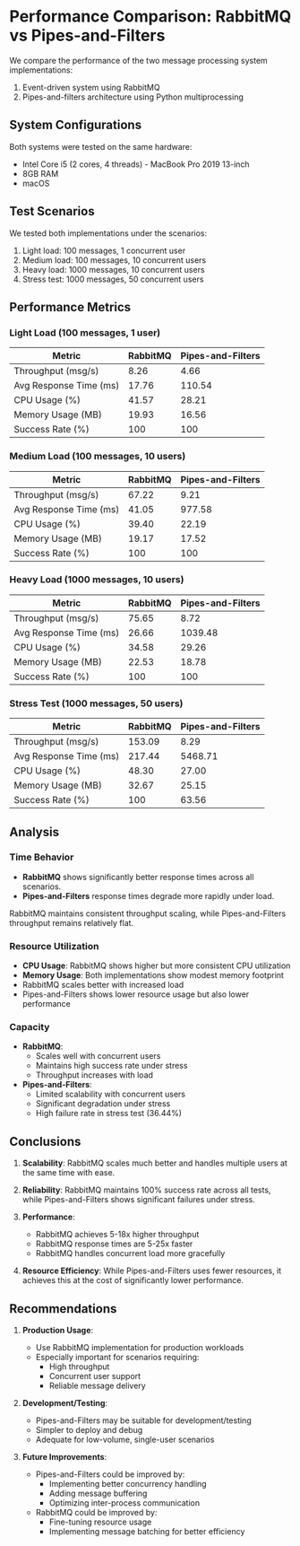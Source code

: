 # Performance Comparison: RabbitMQ vs Pipes-and-Filters

We compare the performance of the two message processing system implementations:

1. Event-driven system using RabbitMQ
2. Pipes-and-filters architecture using Python multiprocessing

## System Configurations

Both systems were tested on the same hardware:

- Intel Core i5 (2 cores, 4 threads) - MacBook Pro 2019 13-inch
- 8GB RAM
- macOS

## Test Scenarios

We tested both implementations under the scenarios:

1. Light load: 100 messages, 1 concurrent user
2. Medium load: 100 messages, 10 concurrent users
3. Heavy load: 1000 messages, 10 concurrent users
4. Stress test: 1000 messages, 50 concurrent users

## Performance Metrics

### Light Load (100 messages, 1 user)

| Metric | RabbitMQ | Pipes-and-Filters |
|--------|----------|-------------------|
| Throughput (msg/s) | 8.26 | 4.66 |
| Avg Response Time (ms) | 17.76 | 110.54 |
| CPU Usage (%) | 41.57 | 28.21 |
| Memory Usage (MB) | 19.93 | 16.56 |
| Success Rate (%) | 100 | 100 |

### Medium Load (100 messages, 10 users)

| Metric | RabbitMQ | Pipes-and-Filters |
|--------|----------|-------------------|
| Throughput (msg/s) | 67.22 | 9.21 |
| Avg Response Time (ms) | 41.05 | 977.58 |
| CPU Usage (%) | 39.40 | 22.19 |
| Memory Usage (MB) | 19.17 | 17.52 |
| Success Rate (%) | 100 | 100 |

### Heavy Load (1000 messages, 10 users)

| Metric | RabbitMQ | Pipes-and-Filters |
|--------|----------|-------------------|
| Throughput (msg/s) | 75.65 | 8.72 |
| Avg Response Time (ms) | 26.66 | 1039.48 |
| CPU Usage (%) | 34.58 | 29.26 |
| Memory Usage (MB) | 22.53 | 18.78 |
| Success Rate (%) | 100 | 100 |

### Stress Test (1000 messages, 50 users)

| Metric | RabbitMQ | Pipes-and-Filters |
|--------|----------|-------------------|
| Throughput (msg/s) | 153.09 | 8.29 |
| Avg Response Time (ms) | 217.44 | 5468.71 |
| CPU Usage (%) | 48.30 | 27.00 |
| Memory Usage (MB) | 32.67 | 25.15 |
| Success Rate (%) | 100 | 63.56 |

## Analysis

### Time Behavior

- **RabbitMQ** shows significantly better response times across all scenarios.
- **Pipes-and-Filters** response times degrade more rapidly under load.

RabbitMQ maintains consistent throughput scaling, while Pipes-and-Filters throughput remains relatively flat.

### Resource Utilization

- **CPU Usage**: RabbitMQ shows higher but more consistent CPU utilization
- **Memory Usage**: Both implementations show modest memory footprint
- RabbitMQ scales better with increased load
- Pipes-and-Filters shows lower resource usage but also lower performance

### Capacity

- **RabbitMQ**:
  - Scales well with concurrent users
  - Maintains high success rate under stress
  - Throughput increases with load
- **Pipes-and-Filters**:
  - Limited scalability with concurrent users
  - Significant degradation under stress
  - High failure rate in stress test (36.44%)

## Conclusions

1. **Scalability**: RabbitMQ scales much better and handles multiple users at the same time with ease.

2. **Reliability**: RabbitMQ maintains 100% success rate across all tests, while Pipes-and-Filters shows significant failures under stress.

3. **Performance**:
   - RabbitMQ achieves 5-18x higher throughput
   - RabbitMQ response times are 5-25x faster
   - RabbitMQ handles concurrent load more gracefully

4. **Resource Efficiency**: While Pipes-and-Filters uses fewer resources, it achieves this at the cost of significantly lower performance.

## Recommendations

1. **Production Usage**:
   - Use RabbitMQ implementation for production workloads
   - Especially important for scenarios requiring:
     - High throughput
     - Concurrent user support
     - Reliable message delivery

2. **Development/Testing**:
   - Pipes-and-Filters may be suitable for development/testing
   - Simpler to deploy and debug
   - Adequate for low-volume, single-user scenarios

3. **Future Improvements**:
   - Pipes-and-Filters could be improved by:
     - Implementing better concurrency handling
     - Adding message buffering
     - Optimizing inter-process communication
   - RabbitMQ could be improved by:
     - Fine-tuning resource usage
     - Implementing message batching for better efficiency
